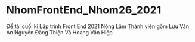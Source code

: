 # NhomFrontEnd_Nhom26_2021
Đề tài cuối kì Lập trình Front End 2021 Nông Lâm 
Thành viên gồm
Lưu Văn An
Nguyễn Đăng Thiện Và Hoàng Văn Hiệp
